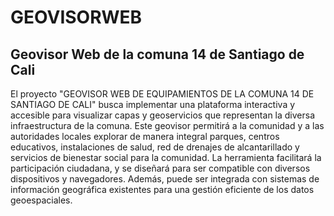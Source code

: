 # GEOVISORWEB
## Geovisor Web de la comuna 14 de Santiago de Cali
El proyecto "GEOVISOR WEB DE EQUIPAMIENTOS DE LA COMUNA 14 DE SANTIAGO DE CALI" busca implementar una plataforma interactiva y accesible para visualizar capas y geoservicios que representan la diversa infraestructura de la comuna. Este geovisor permitirá a la comunidad y a las autoridades locales explorar de manera integral parques, centros educativos, instalaciones de salud, red de drenajes de alcantarillado y servicios de bienestar social para la comunidad. La herramienta facilitará la participación ciudadana, y se diseñará para ser compatible con diversos dispositivos y navegadores. Además, puede ser integrada con sistemas de información geográfica existentes para una gestión eficiente de los datos geoespaciales.
